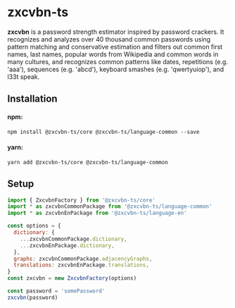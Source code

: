 # zxcvbn-ts

**zxcvbn** is a password strength estimator inspired by password crackers.
It recognizes and analyzes over 40 thousand common passwords using pattern matching and conservative estimation and
filters out common first names, last names, popular words from Wikipedia and common words in many cultures,
and recognizes common patterns like dates, repetitions (e.g. 'aaa'), sequences (e.g. 'abcd'), keyboard smashes (e.g. 'qwertyuiop'), and l33t speak.

## Installation

#### npm:

`npm install @zxcvbn-ts/core @zxcvbn-ts/language-common --save`

#### yarn:

`yarn add @zxcvbn-ts/core @zxcvbn-ts/language-common`

## Setup

```js
import { ZxcvbnFactory } from '@zxcvbn-ts/core'
import * as zxcvbnCommonPackage from '@zxcvbn-ts/language-common'
import * as zxcvbnEnPackage from '@zxcvbn-ts/language-en'

const options = {
  dictionary: {
    ...zxcvbnCommonPackage.dictionary,
    ...zxcvbnEnPackage.dictionary,
  },
  graphs: zxcvbnCommonPackage.adjacencyGraphs,
  translations: zxcvbnEnPackage.translations,
}
const zxcvbn = new ZxcvbnFactory(options)

const password = 'somePassword'
zxcvbn(password)
```
